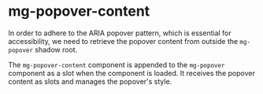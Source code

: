 # mg-popover-content

In order to adhere to the ARIA popover pattern, which is essential for accessibility, we need to retrieve the popover content from outside the `mg-popover` shadow root.

The `mg-popover-content` component is appended to the `mg-popover` component as a slot when the component is loaded. It receives the popover content as slots and manages the popover's style.